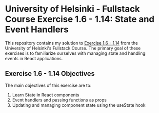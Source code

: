 # University of Helsinki - Fullstack Course Exercise 1.6 - 1.14: State and Event Handlers

This repository contains my solution to [Exercise 1.6 - 1.14](https://fullstackopen.com/en/part1/a_more_complex_state_debugging_react_apps#exercises-1-6-1-14) from the University of Helsinki's Fullstack Course. The primary goal of these exercises is to familiarize ourselves with managing state and handling events in React applications.

## Exercise 1.6 - 1.14 Objectives

The main objectives of this exercise are to:

1. Learn State in React components
2. Event handlers and passing functions as props
3. Updating and managing component state using the useState hook
